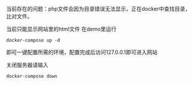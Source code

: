 当前存在的问题：php文件会因为目录错误无法显示，正在docker中查找目录，比对文件。

当前只能显示网站里的html文件
在demo里运行
```
docker-compose up -d
```

即可一键配置所需的环境，配置完成后访问127.0.0.1即可进入网站

关闭服务器请输入
```
docker-compose down
```